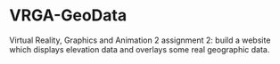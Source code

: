 VRGA-GeoData
============

Virtual Reality, Graphics and Animation 2 assignment 2: build a website which displays elevation data and overlays some real geographic data.

